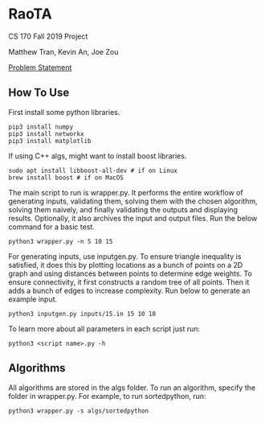 # RaoTA
CS 170 Fall 2019 Project

Matthew Tran, Kevin An, Joe Zou

[Problem Statement](spec.pdf)

## How To Use

First install some python libraries.

```
pip3 install numpy
pip3 install networkx
pip3 install matplotlib
```

If using C++ algs, might want to install boost libraries.

```
sudo apt install libboost-all-dev # if on Linux
brew install boost # if on MacOS
```

The main script to run is wrapper.py. It performs the entire workflow of generating inputs, validating them, solving them with the chosen algorithm, solving them naively, and finally validating the outputs and displaying results. Optionally, it also archives the input and output files. Run the below command for a basic test.

```
python3 wrapper.py -n 5 10 15
```

For generating inputs, use inputgen.py. To ensure triangle inequality is satisfied, it does this by plotting locations as a bunch of points on a 2D graph and using distances between points to determine edge weights. To ensure connectivity, it first constructs a random tree of all points. Then it adds a bunch of edges to increase complexity. Run below to generate an example input.

```
python3 inputgen.py inputs/15.in 15 10 10
```

To learn more about all parameters in each script just run:

```
python3 <script name>.py -h
```

## Algorithms

All algorithms are stored in the algs folder. To run an algorithm, specify the folder in wrapper.py. For example, to run sortedpython, run:

```
python3 wrapper.py -s algs/sortedpython
```